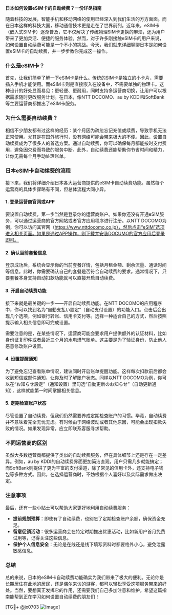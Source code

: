 **日本如何设置eSIM卡的自动续费？一份详尽指南**

随着科技的发展，智能手机和移动网络的使用已经深入到我们生活的方方面面。而在日本这样的科技大国，移动通信技术更是走在了世界前列。近年来，eSIM卡（嵌入式SIM卡）逐渐普及，它不仅解决了传统物理SIM卡更换的麻烦，还为用户带来了更加灵活、便捷的服务体验。然而，对于许多刚接触eSIM卡的用户来说，如何设置自动续费可能是一个不小的挑战。今天，我们就来详细聊聊日本是如何设置eSIM卡的自动续费，并一步步教你完成这一操作。

### 什么是eSIM卡？

首先，让我们简单了解一下eSIM卡是什么。传统的SIM卡是独立的小卡片，需要插入手机才能使用。而eSIM卡则是直接嵌入在设备中，不需要单独的物理卡。这种设计的好处显而易见：更轻便、更耐用，同时支持多运营商切换，让用户可以根据需求随时更改服务计划。在日本，像NTT DOCOMO、au by KDDI和SoftBank等主要运营商都推出了eSIM卡服务。

### 为什么需要自动续费？

相信不少朋友都有过这样的经历：某个月因为疏忽忘记充值或续费，导致手机无法正常使用。尤其是在国外旅行时，没有网络可能会带来极大的不便。因此，设置自动续费成为了很多人的首选方案。通过自动续费，你可以确保每月都能按时支付费用，避免因欠费而导致的服务中断。此外，自动续费还能帮助你节省时间和精力，让你无需每个月手动处理账单。

### 日本eSIM卡自动续费的流程

接下来，我们将详细介绍日本各大运营商提供的eSIM卡自动续费功能。虽然每个运营商的具体步骤略有不同，但总体流程大同小异。

#### 1. 登录运营商官网或APP

要设置自动续费，第一步当然是登录你的运营商账户。如果你还没有开通eSIM服务，可以通过运营商的官方网站或者官方应用程序进行注册。以NTT DOCOMO为例，你可以访问其官网（https://www.nttdocomo.co.jp），然后点击“eSIM”选项进入相关页面。如果是通过APP操作，则下载并安装DOCUMO的官方应用后登录即可。

#### 2. 确认当前套餐信息

登录成功后，系统会显示你的当前套餐详情，包括月租金额、剩余流量、通话时间等信息。此时，你需要确认自己的套餐是否符合自动续费的要求。通常情况下，只要套餐本身支持自动扣款功能就可以直接开启自动续费。

#### 3. 开启自动续费功能

接下来就是最关键的一步——开启自动续费功能。在NTT DOCOMO的应用程序中，你可以找到名为“自動支払い設定”（自动支付设置）的功能入口。点击后会出现几个选项，例如银行转账、信用卡支付等。选择一种适合自己的方式，然后按照提示输入相关信息即可完成设置。

需要注意的是，在某些情况下，运营商可能会要求用户提供额外的认证材料，比如身份证复印件或者最近三个月的水电煤气账单。这主要是为了验证身份，防止他人恶意修改账户设置。

#### 4. 设置提醒通知

为了避免忘记查看账单情况，建议同时开启账单提醒功能。这样每次扣款前后都会收到短信或邮件通知，让你及时了解账户状态。同样以NTT DOCOMO为例，你可以在“お知らせ設定”（通知设置）里勾选“自動更新のお知らせ”（自动更新通知），这样就能第一时间掌握相关信息。

#### 5. 定期检查账户状态

尽管设置了自动续费，但我们仍然需要养成定期检查账户的习惯。毕竟，自动续费并不意味着完全无忧无虑。有时候由于网络波动或者其他原因，可能会出现扣款失败的情况。如果发现异常，应立即联系客服寻求帮助。

### 不同运营商的区别

虽然大多数运营商都提供了类似的自动续费服务，但在具体细节上还是存在一定差异。例如，au by KDDI的自动续费界面更加简洁直观，用户只需几步就能搞定；而SoftBank则提供了更为丰富的支付渠道，除了常见的信用卡外，还支持电子钱包等多种方式。因此，在选择运营商时，不妨根据个人喜好以及实际需求做出决定。

### 注意事项

最后，还有一些小贴士可以帮助大家更好地利用自动续费服务：

- **提前规划预算**：即使有了自动续费，也别忘了定期检查账户余额，确保资金充足。
- **留意促销活动**：很多运营商会在特定时期推出优惠活动，比如新用户首月免费试用等，记得关注这些信息。
- **保护个人信息安全**：无论是在线还是线下填写资料时都要格外小心，避免泄露敏感信息。

### 总结

总的来说，日本的eSIM卡自动续费功能确实为我们带来了极大的便利。无论你是长期居住在此地的居民，还是偶尔来访的游客，都可以轻松享受这项服务带来的好处。当然，要想真正发挥它的作用，还需要我们自己多加注意和维护。希望这篇指南能帮到正在学习如何设置自动续费的朋友们！

[TG💪+ @jx0703 ![Image](https://github.com/user-attachments/assets/dbca1d08-cadb-493c-b0ec-ad6f7a83f270)]